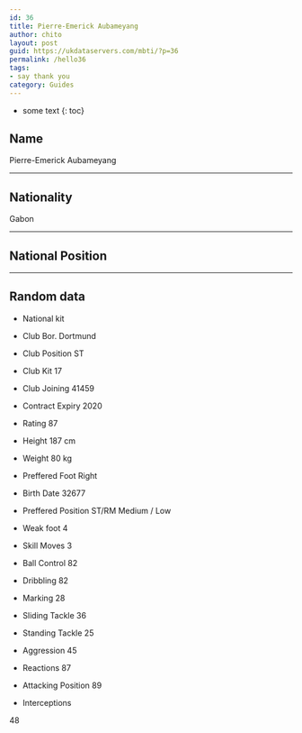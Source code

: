 ```yaml
---
id: 36
title: Pierre-Emerick Aubameyang
author: chito
layout: post
guid: https://ukdataservers.com/mbti/?p=36
permalink: /hello36
tags:
- say thank you
category: Guides
---
```


* some text
{: toc}


## Name  
Pierre-Emerick Aubameyang 

* * *

## Nationality  
Gabon 

* * *

## National Position 

* * *

## Random data 

  * National kit 
  * Club 
Bor. Dortmund 

  * Club Position 
ST 

  * Club Kit 
17 

  * Club Joining 
41459 

  * Contract Expiry 
2020 

  * Rating 
87 

  * Height 
187 cm 

  * Weight 
80 kg 

  * Preffered Foot 
Right 

  * Birth Date 
32677 

  * Preffered Position 
ST/RM Medium / Low 

  * Weak foot 
4 

  * Skill Moves 
3 

  * Ball Control 
82 

  * Dribbling 
82 

  * Marking 
28 

  * Sliding Tackle 
36 

  * Standing Tackle 
25 

  * Aggression 
45 

  * Reactions 
87 

  * Attacking Position 
89 

  * Interceptions 

48